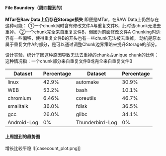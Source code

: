 
#### File Boundery（周四提到的）

**MTar在Raw Data上仍存在Storage损失**
即便是MTar，在RAW Data上仍然存在这种可能：
①一个chunk同时含有修改文件A与重复文件B，此时该chunk无法去重掉。
②一个chunk完全来自重复文件B，但因为前面修改文件A Chunking时边界有一些偏移，使得重复文件B的开头也有一些chunk无法被去重掉。
动机是原本属于重复文件A的部分，是可以通过调整Chunk边界策略来提升Storage的部分。

设计实验，统计了因这种原因导致无法去重掉的chunk占unique chunk的比例：
这种情况指：一个chunk部分来自重复文件B或完全来自重复文件B

| Dataset     | Percentage | Dataset         | Percentage |
| ----------- | ---------- | --------------- | ---------- |
| linux       | 42.9%      | automake        | 30.9%      |
| WEB         | 53.2%      | bash            | 10.1%      |
| chromium    | 6.46%      | coreutils       | 46.7%      |
| smalltalk   | 36.0%      | fdisk           | 36.5%      |
| gcc         | 26.0%      | glibc           | 34.1%      |
| Android-Log | 0%         | Thunderbird-Log | 0%         |

#### 上周提到的趋势图

增长比较平稳
![[casecount_plot.png]]